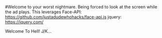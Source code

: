 #Welcome to your worst nightmare.
Being forced to look at the screen while the ad plays.
This leverages
Face-API: https://github.com/justadudewhohacks/face-api.js
jquery: https://jquery.com/

Welcome To Hell! J/K...


